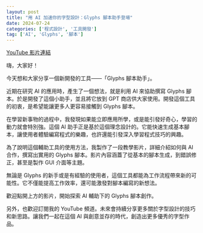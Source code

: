 ```yaml
---
layout: post
title: "用 AI 加速你的字型設計：Glyphs 腳本助手登場"
date: 2024-07-24
categories: ['程式設計', '工具開發']
tag: ['AI', 'Glyphs', '腳本']
---
```


[YouTube 影片連結](https://youtu.be/uZm4Rh-OegI)

嗨，大家好！

今天想和大家分享一個新開發的工具——「Glyphs 腳本助手」。

近期在研究 AI 的應用時，產生了一個想法，就是利用 AI 來協助撰寫 Glyphs 腳本。於是開發了這個小助手，並且將它放到 GPT 商店供大家使用。開發這個工具的初衷，是希望能讓更多人更容易接觸到 Glyphs 腳本。

在學習新事物的過程中，我發現如果能立即應用所學，或是能引發好奇心，學習的動力就會特別強。這個 AI 助手正是基於這個理念設計的。它能快速生成基本腳本，讓使用者體驗編寫程式的樂趣，也許還能引發深入學習程式技巧的興趣。

為了說明這個輔助工具的使用方法，我製作了一段教學影片，詳細介紹如何與 AI 合作，撰寫出實用的 Glyphs 腳本。影片內容涵蓋了從基本的腳本生成，到錯誤修正，甚至是製作 GUI 介面等主題。

無論是 Glyphs 的新手或是有經驗的使用者，這個工具都能為工作流程帶來新的可能性。它不僅能提高工作效率，還可能激發對腳本編寫的新想法。

歡迎點開上方的影片，開始探索 AI 輔助下的 Glyphs 腳本創作。

另外，也歡迎訂閱我的 YouTube 頻道。未來會持續分享更多關於字型設計的技巧和新思路。讓我們一起在這個 AI 與創意並存的時代，創造出更多優秀的字型作品。
